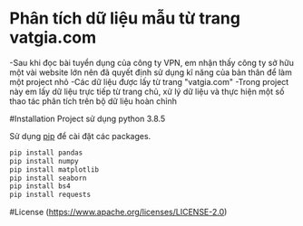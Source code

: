 # Phân tích dữ liệu mẫu từ trang vatgia.com
-Sau khi đọc bài tuyển dụng của công ty VPN, em nhận thấy công ty sở hữu một vài website lớn nên đã quyết định sử dụng kĩ năng của bản thân để làm một project nhỏ
-Các dữ liệu được lấy từ trang "vatgia.com"
-Trong project này em lấy dữ liệu trực tiếp từ trang chủ, xử lý dữ liệu và thực hiện một số thao tác phân tích trên bộ dữ liệu hoàn chỉnh

#Installation
Project sử dụng python 3.8.5

Sử dụng [pip](https://pip.pypa.io/en/stable/) để cài đặt các packages.

```bash
pip install pandas
pip install numpy
pip install matplotlib
pip install seaborn
pip install bs4
pip install requests
```

#License
(https://www.apache.org/licenses/LICENSE-2.0)


